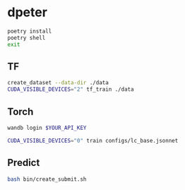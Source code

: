 # dpeter

```bash
poetry install
poetry shell
exit
```

## TF

```bash
create_dataset --data-dir ./data
CUDA_VISIBLE_DEVICES="2" tf_train ./data
```


## Torch
```bash
wandb login $YOUR_API_KEY

CUDA_VISIBLE_DEVICES="0" train configs/lc_base.jsonnet
```


## Predict 

```bash
bash bin/create_submit.sh
```